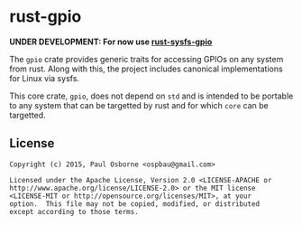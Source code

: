 rust-gpio
=========

**UNDER DEVELOPMENT: For now use [rust-sysfs-gpio](https://github.com/posborne/rust-sysfs-gpio)**

The `gpio` crate provides generic traits for accessing GPIOs on any
system from rust.  Along with this, the project includes canonical
implementations for Linux via sysfs.

This core crate, `gpio`, does not depend on `std` and is intended to
be portable to any system that can be targetted by rust and for which
`core` can be targetted.

License
-------

```
Copyright (c) 2015, Paul Osborne <ospbau@gmail.com>

Licensed under the Apache License, Version 2.0 <LICENSE-APACHE or
http://www.apache.org/license/LICENSE-2.0> or the MIT license
<LICENSE-MIT or http://opensource.org/licenses/MIT>, at your
option.  This file may not be copied, modified, or distributed
except according to those terms.
```
